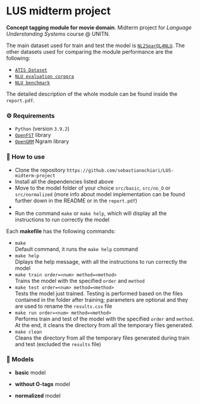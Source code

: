 # LUS midterm project
**Concept tagging module for movie domain**. Midterm project for *Language Understanding Systems* course @ UNITN.

The main dataset used for train and test the model is [`NL2SparQL4NLU`](https://github.com/esrel/NL2SparQL4NLU). The other datasets used for comparing the module performance are the following:
- [`ATIS Dataset`](https://github.com/howl-anderson/ATIS_dataset)
- [`NLU evaluation corpora`](https://github.com/sebischair/NLU-Evaluation-Corpora)
- [`NLU benchmark`](https://github.com/sonos/nlu-benchmark)

The detailed description of the whole module can be found inside the `report.pdf`. 

### ⚙️ Requirements
- `Python` (version `3.9.2`)
- [`OpenFST`](http://www.openfst.org/twiki/bin/view/FST/WebHome) library
- [`OpenGRM`](http://www.opengrm.org) Ngram library

### 🔧 How to use
- Clone the repository `https://github.com/sebastianochiari/LUS-midterm-project`
- Install all the dependencies listed above
- Move to the model folder of your choice `src/basic`, `src/no_O` or `src/normalized` (more info about model implementation can be found further down in the README or in the `report.pdf`)
- 
- Run the command `make` or `make help`, which will display all the instructions to run correctly the model

Each **makefile** has the following commands:
- `make`  
Default command, it runs the `make help` command
- `make help`  
Diplays the help message, with all the instructions to run correctly the model
- `make train order=<num> method=<method>`  
Trains the model with the specified `order` and `method` 
- `make test order=<num> method=<method>`  
Tests the model just trained. Testing is performed based on the files contained in the folder after training; parameters are optional and they are used to rename the `results.csv` file
- `make run order=<num> method=<method>`  
Performs train and test of the model with the specified `order` and `method`. At the end, it cleans the directory from all the temporary files generated.
- `make clean`  
Cleans the directory from all the temporary files generated during train and test (excluded the `results` file)

### 📝 Models

- **basic** model  

- **without O-tags** model  

- **normalized** model  
